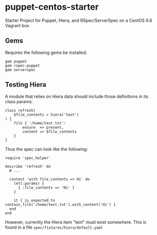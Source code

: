 # puppet-centos-starter

Starter Project for Puppet, Hiera, and RSpec/ServerSpec on a CentOS 6.6 Vagrant box

## Gems

Requires the following gems be installed:

    gem puppet
    gem rspec-puppet
    gem serverspec

## Testing Hiera

A module that relies on Hiera data should include those definitions in its class params:

    class refresh(
        $file_contents = hiera('text')
    ) {
        file { '/home/text.txt':
            ensure  => present,
            content => $file_contents
        }
    }

Thus the spec can look like the following:

    require 'spec_helper'

    describe 'refresh' do
      # ...

      context 'with file_contents => Hi' do
        let(:params) { 
          { :file_contents => 'Hi' }
        }

        it { is_expected.to contain_file('/home/text.txt').with_content('Hi') }
      end
    end

However, currently the Hiera item "text" must exist somewhere. This is found in a file `spec/fixtures/hiera/default.yaml`